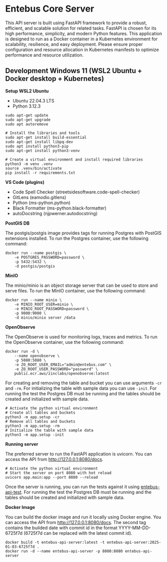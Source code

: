 # Entebus Core Server 

This API server is built using FastAPI framework to provide a robust, efficient, and scalable solution for related tasks. FastAPI is chosen for its high performance, simplicity, and modern Python features. This application is designed to run as a Docker container in a Kubernetes environment for scalability, resilience, and easy deployment. Please ensure proper configuration and resource allocation in Kubernetes manifests to optimize performance and resource utilization.

## Development Windows 11 (WSL2 Ubuntu + Docker desktop + Kubernetes)
**Setup WSL2 Ubuntu**
- Ubuntu 22.04.3 LTS
- Python 3.12.3

```
sudo apt-get update
sudo apt-get upgrade
sudo apt autoremove

# Install the libraries and tools
sudo apt-get install build-essential
sudo apt-get install libpq-dev
sudo apt install python3-pip
sudo apt-get install python3-venv

# Create a virtual environment and install required libraries
python3 -m venv .venv
source .venv/bin/activate
pip install -r requirements.txt
```

**VS Code (plugins)**
* Code Spell Checker (streetsidesoftware.code-spell-checker)
* GitLens (eamodio.gitlens)
* Python (ms-python.python)
* Black Formatter (ms-python.black-formatter)
* autoDocstring (njpwerner.autodocstring)

**PostGIS DB**

The postgis/postgis image provides tags for running Postgres with PostGIS extensions installed. To run the Postgres container, use the following command:
```
docker run --name postgis \
    -e POSTGRES_PASSWORD=password \
    -p 5432:5432 \
    -d postgis/postgis
```

**MinIO**

The minio/minio is an object storage server that can be used to store and serve files. To run the MinIO container, use the following command:
```
docker run --name minio \
    -e MINIO_ROOT_USER=minio \
    -e MINIO_ROOT_PASSWORD=password \
    -p 9000:9000 \
    -d minio/minio server /data
```

**OpenObserve**

The OpenObserve is used for monitoring logs, traces and metrics. To run the OpenObserve container, use the following command:
```
docker run -d \
    --name openobserve \
    -p 5080:5080 \
    -e ZO_ROOT_USER_EMAIL="admin@entebus.com" \
    -e ZO_ROOT_USER_PASSWORD="password" \
    public.ecr.aws/zinclabs/openobserve:latest
```

For creating and removing the table and bucket you can use arguments `-cr` and `-rm`. For initializing the table with sample data you can use `-init`. For running the test the Postgres DB must be running and the tables should be created and initialized with sample data.
```
# Activate the python virtual environment
# Create all tables and buckets
python3 -m app.setup -cr
# Remove all tables and buckets
python3 -m app.setup -rm
# Initialize the table with sample data
python3 -m app.setup -init
```

**Running server**

The preferred server to run the FastAPI application is uvicorn. You can access the API from http://127.0.0.1:8080/docs.
```
# Activate the python virtual environment
# Start the server on port 8080 with hot reload
uvicorn app.main:app --port 8080 --reload
```

Once the server is running, you can run the tests against it using [entebus-api-test](https://github.com/NixbugSoftwares/entebus-api-test). For running the test the Postgres DB must be running and the tables should be created and initialized with sample data.

**Docker Image**

You can build the docker image and run it locally using Docker engine. You can access the API from http://127.0.0.1:8080/docs. The second tag contains the builded date with commit id in the format YYYY-MM-DD-6725f7d (6725f7d can be replaced with the latest commit id).
```
docker build -t entebus-api-server:latest -t entebus-api-server:2025-01-03-6725f7d .
docker run -d --name entebus-api-server -p 8080:8080 entebus-api-server
```
